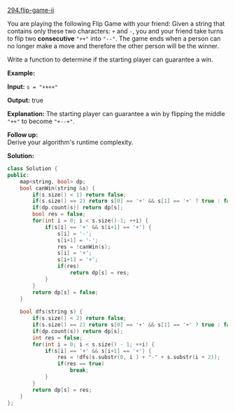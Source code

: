 [294.flip-game-ii](https://leetcode.com/problems/flip-game-ii/)  

You are playing the following Flip Game with your friend: Given a string that contains only these two characters: `+` and `-`, you and your friend take turns to flip two **consecutive** `"++"` into `"--"`. The game ends when a person can no longer make a move and therefore the other person will be the winner.

Write a function to determine if the starting player can guarantee a win.

**Example:**

  
**Input:** `s = "++++"`
  
**Output:** true 
  
**Explanation:** The starting player can guarantee a win by flipping the middle `"++"` to become `"+--+"`.
  

**Follow up:**  
Derive your algorithm's runtime complexity.  



**Solution:**  

```cpp
class Solution {
public:
    map<string, bool> dp;
    bool canWin(string &s) {
        if(s.size() < 1) return false;
        if(s.size() == 2) return s[0] == '+' && s[1] == '+' ? true : false;
        if(dp.count(s)) return dp[s];
        bool res = false;
        for(int i = 0; i < s.size()-1; ++i) {
            if(s[i] == '+' && s[i+1] == '+') {
                s[i] = '-';
                s[i+1] = '-';
                res = !canWin(s);
                s[i] = '+';
                s[i+1] = '+';
                if(res)
                    return dp[s] = res;
            }
        }
        return dp[s] = false;
    }
    
    bool dfs(string s) {
        if(s.size() < 2) return false;
        if(s.size() == 2) return s[0] == '+' && s[1] == '+' ? true : false;
        if(dp.count(s)) return dp[s];
        int res = false;
        for(int i = 0; i < s.size() - 1; ++i) {
            if(s[i] == '+' && s[i+1] == '+') {
                res = !dfs(s.substr(0, i ) + "-" + s.substr(i + 2));
                if(res == true)
                    break;
            }
        }
        return dp[s] = res;
    }
};
```
      